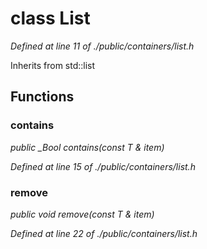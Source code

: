 # class List

*Defined at line 11 of ./public/containers/list.h*

Inherits from std::list<T>



## Functions

### contains

*public _Bool contains(const T & item)*

*Defined at line 15 of ./public/containers/list.h*

### remove

*public void remove(const T & item)*

*Defined at line 22 of ./public/containers/list.h*



